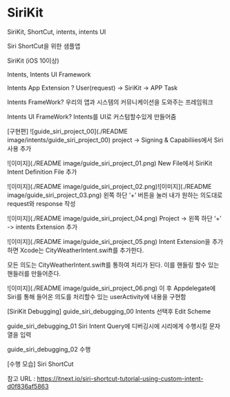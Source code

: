 # SiriKit
SiriKit, ShortCut, intents, intents UI

Siri ShortCut을 위한 샘플앱

SiriKit (iOS 10이상)

Intents, Intents UI Framework

Intents App Extension ?
User(request) -> SiriKit -> APP Task

Intents FrameWork? 
우리의 앱과 시스템의 커뮤니케이션을 도와주는 프레임워크

Intents UI FrameWork?
Intents를 UI로 커스텀할수있게 만들어줌


[구현편]
![guide_siri_project_00](./README image/intents/guide_siri_project_00)
project -> Signing & Capabiliies에서
Siri 사용 추가

![이미지](./README image/guide_siri_project_01.png)
New File에서 SiriKit Intent Definition File 추가


![이미지](./README image/guide_siri_project_02.png)![이미지](./README image/guide_siri_project_03.png)
왼쪽 하단 ‘+’ 버튼을 눌러
내가 원하는 의도대로 request와 response 작성

![이미지](./README image/guide_siri_project_04.png)
Project -> 왼쪽 하단 ‘+’ -> intents Extension 추가

![이미지](./README image/guide_siri_project_05.png)
Intent Extension을 추가하면
Xcode는 CityWeatherIntent.swift를 추가한다.

모든 의도는 CityWeatherIntent.swift를 통하여 처리가 된다.
이를 핸들링 할수 있는 핸들러를 만들어준다.

![이미지](./README image/guide_siri_project_06.png)
이 후 Appdelegate에 Siri를 통해 들어온 의도를 처리할수 있는
userActivity에 내용을 구현함


[SiriKit Debugging]
guide_siri_debugging_00
Intents 선택후 Edit Scheme

guide_siri_debugging_01
Siri Intent Query에 디버깅시에 시리에게 수행시킬 문자열을 입력

guide_siri_debugging_02
수행


[수행 모습]
Siri ShortCut




참고 URL  :  https://itnext.io/siri-shortcut-tutorial-using-custom-intent-d0f836af5863
